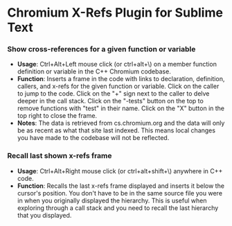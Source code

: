 # Chromium X-Refs Plugin for Sublime Text
### Show cross-references for a given function or variable
- **Usage**: Ctrl+Alt+Left mouse click (or ctrl+alt+\\) on a member function
  definition or variable in the C++ Chromium codebase.
- **Function**: Inserts a frame in the code with links to declaration,
  definition, callers, and x-refs for the given function or variable. Click on
  the caller to jump to the code. Click on the "+" sign next to the caller to
  delve deeper in the call stack. Click on the "-tests" button on the top to
  remove functions with "test" in their name. Click on the "X" button in the
  top right to close the frame.
- **Notes**: The data is retrieved from cs.chromium.org and the data will
  only be as recent as what that site last indexed. This means local changes
  you have made to the codebase will not be reflected.

### Recall last shown x-refs frame
- **Usage**: Ctrl+Alt+Right mouse click (or ctrl+alt+shift+\\) anywhere in C++ code.
- **Function**: Recalls the last x-refs frame displayed and inserts it below
  the cursor's position. You don't have to be in the same source file you were
  in when you originally displayed the hierarchy. This is useful when
  exploring through a call stack and you need to recall the last hierarchy
  that you displayed.
